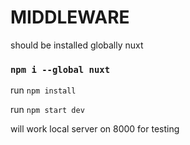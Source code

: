 # MIDDLEWARE

should be installed globally nuxt

### `npm i --global nuxt`

run `npm install`

run `npm start dev`

will work local server on 8000 for testing